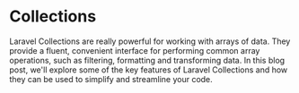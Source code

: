 # Collections
Laravel Collections are really powerful for working with arrays of data. They provide a fluent, convenient interface for performing common array operations, such as filtering, formatting and transforming data. In this blog post, we'll explore some of the key features of Laravel Collections and how they can be used to simplify and streamline your code.

